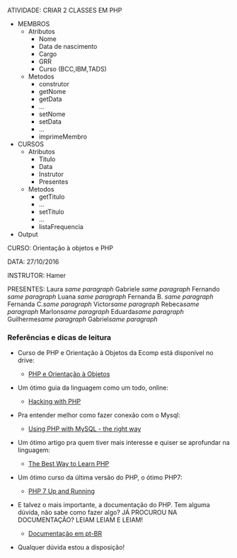 ATIVIDADE: CRIAR 2 CLASSES EM PHP
* MEMBROS
	* Atributos
		* Nome
		* Data de nascimento
		* Cargo
		* GRR
		* Curso (BCC,IBM,TADS)
	* Metodos
		* construtor
		* getNome
		* getData	
		* ...
		* setNome
		* setData
		* ...
		* imprimeMembro
* CURSOS
	* Atributos
		* Titulo
		* Data
		* Instrutor
		* Presentes
	* Metodos	
		* getTitulo
		* ...
		* setTitulo
		* ...
		* listaFrequencia
* Output

CURSO: Orientação à objetos e PHP

DATA: 27/10/2016

INSTRUTOR: Hamer

PRESENTES:
Laura *same paragraph*
Gabriele *same paragraph*
Fernando *same paragraph*
Luana *same paragraph*
Fernanda B. *same paragraph*
Fernanda C.*same paragraph*
Victor*same paragraph*
Rebeca*same paragraph*
Marlon*same paragraph*
Eduarda*same paragraph*
Guilherme*same paragraph*
Gabriel*same paragraph*

### Referências e dicas de leitura
* Curso de PHP e Orientação à Objetos da Ecomp está disponível no drive:
	* [PHP e Orientação à Objetos](https://drive.google.com/drive/u/0/folders/0BxnTPcb6LZ0tfjc0QjZrR0dKT3ctanRVLW1aUXkzbWNiZWRJU21iM3AwNG1CenU4MlVrZ2s)

* Um ótimo guia da linguagem como um todo, online:
	* [Hacking with PHP](http://www.hackingwithphp.com/)

* Pra entender melhor como fazer conexão com o Mysql:
	* [Using PHP with MySQL - the right way](https://www.binpress.com/tutorial/using-php-with-mysql-the-right-way/17)

* Um ótimo artigo pra quem tiver mais interesse e quiser se aprofundar na linguagem:
	* [The Best Way to Learn PHP](https://www.devbattles.com/en/sand/post-766-The+Best+Way+to+Learn+PHP)

* Um ótimo curso da última versão do PHP, o ótimo PHP7:
	* [PHP 7 Up and Running](https://laracasts.com/series/php7-up-and-running)
	
* E talvez o mais importante, a documentação do PHP. Tem alguma dúvida, não sabe como fazer algo? JÁ PROCUROU NA DOCUMENTAÇÃO? LEIAM LEIAM E LEIAM!
	* [Documentação em pt-BR](https://secure.php.net/manual/pt_BR/)

* Qualquer dúvida estou a disposição!
